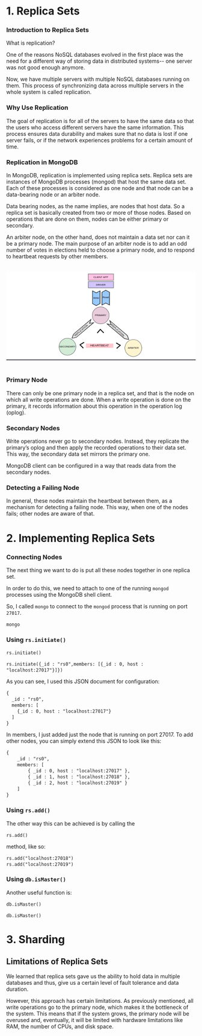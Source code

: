 # 1. Replica Sets

### Introduction to Replica Sets

What is replication?

One of the reasons NoSQL databases evolved in the first place was the need for a different way of storing data in distributed systems-- one server was not good enough anymore.

Now, we have multiple servers with multiple NoSQL databases running on them. This process of synchronizing data across multiple servers in the whole system is called replication.

### Why Use Replication

The goal of replication is for all of the servers to have the same data so that the users who access different servers have the same information. This process ensures data durability and makes sure that no data is lost if one server fails, or if the network experiences problems for a certain amount of time.

### Replication in MongoDB

In MongoDB, replication is implemented using replica sets. Replica sets are instances of MongoDB processes (mongod) that host the same data set. Each of these processes is considered as one node and that node can be a data-bearing node or an arbiter node.

Data bearing nodes, as the name implies, are nodes that host data. So a replica set is basically created from two or more of those nodes. Based on operations that are done on them, nodes can be either primary or secondary.

An arbiter node, on the other hand, does not maintain a data set nor can it be a primary node. The main purpose of an arbiter node is to add an odd number of votes in elections held to choose a primary node, and to respond to heartbeat requests by other members.

<br>
<div align="center">
	<img src="../img/Screenshot from 2022-07-25 14-16-29.png">
</div>
<br>

### Primary Node

There can only be one primary node in a replica set, and that is the node on which all write operations are done. When a write operation is done on the primary, it records information about this operation in the operation log (oplog).

### Secondary Nodes

Write operations never go to secondary nodes. Instead, they replicate the primary’s oplog and then apply the recorded operations to their data set. This way, the secondary data set mirrors the primary one.

MongoDB client can be configured in a way that reads data from the secondary nodes.

### Detecting a Failing Node

In general, these nodes maintain the heartbeat between them, as a mechanism for detecting a failing node. This way, when one of the nodes fails; other nodes are aware of that.

# 2. Implementing Replica Sets

### Connecting Nodes

The next thing we want to do is put all these nodes together in one replica set.

In order to do this, we need to attach to one of the running `mongod` processes using the MongoDB shell client.

So, I called `mongo` to connect to the `mongod` process that is running on port `27017`.

```nodejs
mongo
```

### Using `rs.initiate()`

```nodejs
rs.initiate()
```

```
rs.initiate({_id : "rs0",members: [{_id : 0, host : "localhost:27017"}]})
```

As you can see, I used this JSON document for configuration:

```nodejs
{
  _id : "rs0",
  members: [
    {_id : 0, host : "localhost:27017"}
  ]
}
```

In members, I just added just the node that is running on port 27017. To add other nodes, you can simply extend this JSON to look like this:

```nodejs
{
    _id : "rs0",
    members: [
        { _id : 0, host : "localhost:27017" },
        { _id : 1, host : "localhost:27018" },
        { _id : 2, host : "localhost:27019" }
    ]
}
```

### Using `rs.add()`


The other way this can be achieved is by calling the

```nodejs
rs.add()
```

method, like so:

```nodejs
rs.add("localhost:27018")
rs.add("localhost:27019")
```

### Using `db.isMaster()`

Another useful function is:

```nodejs
db.isMaster()
```

```nodejs
db.isMaster()
```

# 3. Sharding

## Limitations of Replica Sets

We learned that replica sets gave us the ability to hold data in multiple databases and thus, give us a certain level of fault tolerance and data duration.

However, this approach has certain limitations. As previously mentioned, all write operations go to the primary node, which makes it the bottleneck of the system. This means that if the system grows, the primary node will be overused and, eventually, it will be limited with hardware limitations like RAM, the number of CPUs, and disk space.















































